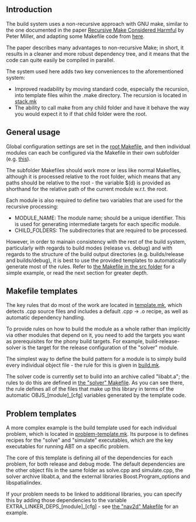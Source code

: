 Introduction
------------
The build system uses a non-recursive approach with GNU make, similar to the
one documented in the paper
[Recursive Make Considered Harmful](http://aegis.sourceforge.net/auug97.pdf)
by Peter Miller, and adapting some Makefile code from
[here](http://evbergen.home.xs4all.nl/nonrecursive-make.html).

The paper describes many advantages to non-recursive Make; in short, it results
in a cleaner and more robust dependency tree, and it means that the code can
quite easily be compiled in parallel.

The system used here adds two key conveniences to the aforementioned system:
- Improved readability by moving standard code, especially the recursion,
	into template files wihin the .make directory.
	The recursion is located in [stack.mk](stack.mk)
- The ability to call make from any child folder and have it behave the way
	you would expect it to if that child folder were the root.

General usage
-------------
Global configuration settings are set in the [root Makefile](../Makefile),
and then individual modules can each be configured via the Makefile in their
own subfolder (e.g. [this](../src/Makefile)).

The subfolder Makefiles should work more or less like normal Makefiles,
although it is processed relative to the root folder, which means that any paths
should be relative to the root - the variable $(d) is provided as shorthand for
the relative path of the current module w.r.t. the root.

Each module is also required to define two variables that are used for the
recursive processing:
- MODULE_NAME: The module name; should be a unique identifier. This is used
    for generating intermediate targets for each specific module.
- CHILD_FOLDERS: The subdirectories that are required to be processed.

However, in order to mainain consistency with the rest of the build system,
particularly with regards to build modes (release vs. debug) and with regards
to the structure of the build output directories (e.g. builds/release
and builds/debug), it is best to use the provided templates to automatically
generate most of the rules. Refer to
[the Makefile in the src folder](../src/Makefile) for a simple example, or read
the next section for greater depth.

Makefile templates
------------------
The key rules that do most of the work are located in
[template.mk](template.mk), which detects .cpp source files and includes
a default .cpp -> .o recipe, as well as automatic dependency handling.

To provide rules on how to build the module as a whole rather than implicitly
via other modules that depend on it, you need to add the targets you want as
prerequisites for the phony build targets. For example,
build-release-solver
is the target for the release configuration of the "solver" module.

The simplest way to define the build pattern for a module is to simply build
every individual object file - the rule for this is given in
[build.mk](build.mk).

The solver code is currently set to build into an archive called "libabt.a";
the rules to do this are defined in
[the "solver" Makefile](../src/solver/Makefile).
As you can see there, the rule defines all of the files that make up this
library in terms of the automatic OBJS_[module]_[cfg] variables generated by
the template code.

Problem templates
-----------------
A more complex example is the build template used for each individual
problem, which is located in [problem-template.mk](problem-template.mk).
Its purpose is to defines recipes for the "solve" and "simulate" executables,
which are the key executables for running ABT on a specific problem.

The core of this template is defining all of the dependencies for each problem,
for both release and debug mode. The default dependencies are the other object
fils in the same folder as solve.cpp and simulate.cpp, the solver archive
libabt.a, and the external libraries Boost.Program_options and libspatialindex.

If your problem needs to be linked to additional libraries, you can specify
this by adding those dependencies to the variable
EXTRA_LINKER_DEPS_[module]_[cfg] - see
[the "nav2d" Makefile](../src/problems/nav2d/Makefile) for an example.

